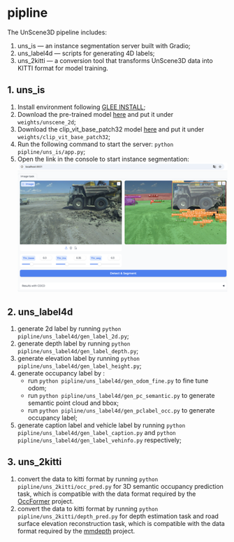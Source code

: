 # pipline

The UnScene3D pipeline includes:

1. uns_is — an instance segmentation server built with Gradio;
2. uns_label4d — scripts for generating 4D labels;
3. uns_2kitti — a conversion tool that transforms UnScene3D data into KITTI format for model training.

## 1. uns_is

1. Install environment following [GLEE INSTALL](https://github.com/FoundationVision/GLEE/blob/main/assets/INSTALL.md);
2. Download the pre-trained model [here](https://github.com/ruiqi-song/UnScenes3D/releases/download/uns_is/uns_is_model_weights.pth) and put it under `weights/unscene_2d`;
3. Download the clip_vit_base_patch32 model [here](https://huggingface.co/spaces/Junfeng5/GLEE_demo/resolve/main/GLEE/clip_vit_base_patch32/pytorch_model.bin) and put it under `weights/clip_vit_base_patch32`;
4. Run the following command to start the server: `python pipline/uns_is/app.py`;
5. Open the link in the console to start instance segmentation:
   <img src=../assets/app.png>

## 2. uns_label4d

1. generate 2d label by running `python pipline/uns_label4d/gen_label_2d.py`;
2. generate depth label by running `python pipline/uns_label4d/gen_label_depth.py`;
3. generate elevation label by running `python pipline/uns_label4d/gen_label_height.py`;
4. generate occupancy label by :
   - run `python pipline/uns_label4d/gen_odom_fine.py` to fine tune odom;
   - run `python pipline/uns_label4d/gen_pc_semantic.py` to generate semantic point cloud and bbox;
   - run `python pipline/uns_label4d/gen_pclabel_occ.py` to generate occupancy label;
5. generate caption label and vehicle label by running `python pipline/uns_label4d/gen_label_caption.py` and `python pipline/uns_label4d/gen_label_vehinfo.py` respectively;

## 3. uns_2kitti

1. convert the data to kitti format by running `python pipline/uns_2kitti/occ_pred.py` for 3D semantic occupancy prediction task, which is compatible with the data format required by the [OccFormer](https://github.com/zhangyp15/OccFormer) project.
2. convert the data to kitti format by running `python pipline/uns_2kitti/depth_pred.py` for depth estimation task and road surface elevation reconstruction task, which is compatible with the data format required by the [mmdepth](https://github.com/RuijieZhu94/mmdepth) project.
